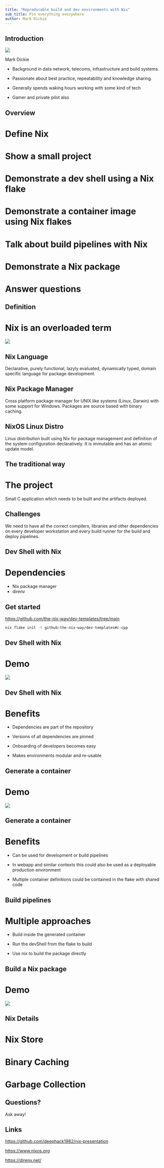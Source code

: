 ```yaml
---
title: "Reproducable build and dev environments with Nix"
sub_title: Pin everything everywhere
author: Mark Dickie
---
```


Introduction
---
<!-- column_layout: [2,1] -->
<!-- column: 0 -->
![](images/profile2.png)
<!-- font_size: 2 -->
<!-- alignment: center -->
Mark Dickie
<!-- column: 1 -->
<!-- font_size: 2 -->
<!-- pause -->
* Background in data network, telecoms, infrastructure and build systems.
<!-- pause -->
* Passionate about best practice, repeatability and knowledge sharing.
<!-- pause -->
* Generally spends waking hours working with some kind of tech
<!-- pause -->
* Gamer and private pilot also
<!-- end_slide -->
Overview
---
<!-- font_size: 2 -->
# Define Nix
# Show a small project
# Demonstrate a dev shell using a Nix flake
# Demonstrate a container image using Nix flakes
# Talk about build pipelines with Nix
# Demonstrate a Nix package
# Answer questions
<!-- end_slide -->
Definition
---
<!-- font_size: 2 -->
# Nix is an overloaded term
![](images/logo.png)
<!-- pause -->
## Nix Language
Declarative, purely functional, lazyly evaluated, dynamically typed, domain specific language for package development.
<!-- pause -->
## Nix Package Manager
Cross platform package manager for UNIX like systems (Linux, Darwin) with some support for Windows. Packages are source based with binary caching.
<!-- pause -->
## NixOS Linux Distro
Linux distribution built using Nix for package management and definition of the system configuration declaratively. It is immutable and has an atomic update model.
<!-- end_slide -->
The traditional way
---
<!-- font_size: 2 -->
# The project
Small C application which needs to be built and the artifacts deployed.
<!-- pause -->
## Challenges
We need to have all the correct compilers, libraries and other dependencies on every developer workstation and every build runner for the build and deploy pipelines.
<!-- end_slide -->

Dev Shell with Nix
---
<!-- font_size: 2 -->
# Dependencies

* Nix package manager
* direnv
<!-- pause -->
## Get started
https://github.com/the-nix-way/dev-templates/tree/main
<!-- pause -->
```bash
nix flake init -t github:the-nix-way/dev-templates#c-cpp
```
<!-- end_slide -->
Dev Shell with Nix
---
<!-- font_size: 2 -->
# Demo
![](images/terminal.png)
<!-- end_slide -->
Dev Shell with Nix
---
<!-- font_size: 2 -->
# Benefits
<!-- pause -->
* Dependencies are part of the repository
<!-- pause -->
* Versions of all dependencies are pinned
<!-- pause -->
* Onboarding of developers becomes easy
<!-- pause -->
* Makes environments modular and re-usable
<!-- pause -->
<!-- end_slide -->
Generate a container
---
<!-- font_size: 2 -->
# Demo
![](images/terminal.png)
<!-- end_slide -->
Generate a container
---
<!-- font_size: 2 -->
# Benefits
<!-- pause -->
* Can be used for development or build pipelines
<!-- pause -->
* In webapp and similar contexts this could also be used as a deployable production environment
<!-- pause -->
* Multiple container definitions could be contained in the flake with shared code
<!-- pause -->
<!-- end_slide -->
Build pipelines
---
<!-- font_size: 2 -->
# Multiple approaches
<!-- pause -->
* Build inside the generated container
<!-- pause -->
* Run the devShell from the flake to build
<!-- pause -->
* Use nix to build the package directly
<!-- end_slide -->
Build a Nix package
---
<!-- font_size: 2 -->
# Demo
![](images/terminal.png)
<!-- end_slide -->
Nix Details
---
<!-- font_size: 2 -->
# Nix Store
<!-- pause -->
# Binary Caching
<!-- pause -->
# Garbage Collection
<!-- end_slide -->
Questions?
---
<!-- font_size: 2 -->
Ask away!
<!-- end_slide -->
Links
---
<!-- font_size: 2 -->
https://github.com/deephack1982/nix-presentation

https://www.nixos.org

https://direnv.net/
